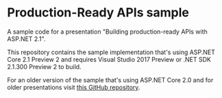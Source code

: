 # Production-Ready APIs sample

A sample code for a presentation "Building production-ready APIs with ASP.NET 2.1".

This repository contains the sample implementation that's using ASP.NET Core 2.1 Preview 2 and requires Visual Studio 2017 Preview or .NET SDK 2.1.300 Preview 2 to build. 

For an older version of the sample that's using ASP.NET Core 2.0 and for older presentations visit [this GitHub repository](https://github.com/miroslavpopovic/docker-aspnetcore-sample-1).